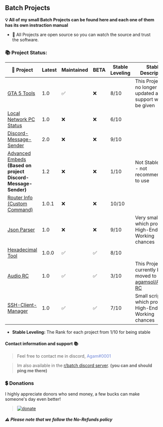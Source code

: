 ## Batch Projects 
**💡 All of my small Batch Projects can be found here and each one of them has its own instraction manual**
- 🔑 All Projects are open source so you can watch the source and trust the software.

### 📚 Project Status:

|🎦 Project | Latest | Maintained | BETA | Stable Leveling | Stable Description |
|--|--|--|--|--|--|
| [GTA 5 Tools](https://github.com/agamsol/Batch-Projects/tree/main/GTA%205%20Tools) | 1.0 | ✅ | :x: | 8/10 | This Project will no longer be updated and support will not be given |
| [Local Network PC Status](https://github.com/agamsol/Batch-Projects/tree/main/Local%20Network%20Computer%20Status) | 1.0 | :x: | :x: | 6/10 |
| [Discord-Message-Sender](https://github.com/agamsol/Batch-Projects/tree/main/Discord-Message-Sender) | 2.0 | :x: | ❌ | 9/10 |
| [Advanced Embeds](https://github.com/agamsol/Batch-Projects/tree/main/Advanced%20Embeds) __(Based on project Discord-Message-Sender)__ | 1.2 | :x: | :x: | 1/10 | Not Stable at all - not recommended to use |
| [Router Info (Custom Command)](https://github.com/agamsol/Batch-Projects/tree/main/Router-Info) | 1.0.1 | ❌ | ❌ | 10/10 |
| [Json Parser](https://github.com/agamsol/Batch-Projects/tree/main/JsonParse) | 1.0 | ❌ | :x: | 9/10 | Very small code which provides High-End Working chances |
| [Hexadecimal Tool](https://github.com/agamsol/Batch-Projects/tree/main/Hexadecimal%20Tool) | 1.0.0 | ✅ | ✅ | 8/10 | 
| [Audio RC](https://github.com/agamsol/Batch-Projects/tree/main/Audio%20RC) | 1.0 | ✅ | ✅ | 3/10 | This Project is currently being moved to [agamsol/Audio-RC](https://github.com/agamsol/Audio-RC) |
| [SSH-Client-Manager](https://github.com/agamsol/Batch-Projects/tree/main/SSH-Client-Manager) | 1.0 | :white_check_mark: | :white_check_mark: | 7/10 | Small script which provides High-End Working chances |

- **Stable Leveling:** The Rank for each project from 1/10 for being stable

#### Contact information and support 📚
> Feel free to contact me in discord, <span style="color:#7289DA">Agam#0001</span>

> Im also available in the [r/batch discord server](https://discord.gg/gPMcxXZjkb). **(you can and should ping me there)**

### 💲 Donations
I highly appreciate donors who send money,
a few bucks can make someone's day even better!
><a href="https://www.paypal.me/agamsolomon0011" rel="paypal donations">![donate](https://img.shields.io/badge/Donate-Paypal-brightgreen.svg)</a>

##### **:warning: Please note that we follow the No-Refunds policy**
